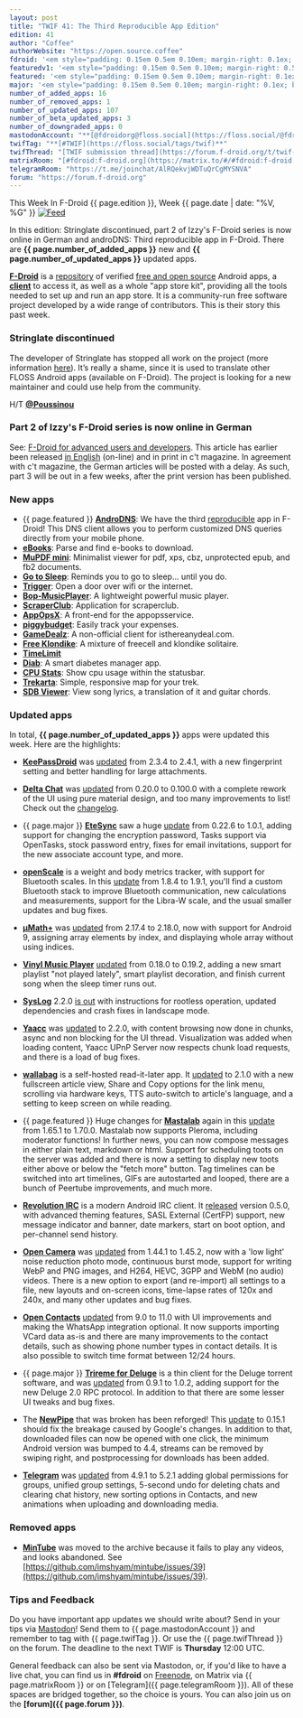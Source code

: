 ```yaml
---
layout: post
title: "TWIF 41: The Third Reproducible App Edition"
edition: 41
author: "Coffee"
authorWebsite: "https://open.source.coffee"
fdroid: '<em style="padding: 0.15em 0.5em 0.10em; margin-right: 0.1ex; border-style: solid; border-width: medium; border-radius: 1em; color: #0d47a1; font-style: normal; font-weight: bold;">F-Droid</em>'
featuredv1: '<em style="padding: 0.15em 0.5em 0.10em; margin-right: 0.5ex; box-shadow: 0.1em 0.05em 0.1em rgba(0, 0, 0, 0.3); border-radius: 1em; color: black; background: linear-gradient(orange, yellow);">Featured</em>'
featured: '<em style="padding: 0.15em 0.5em 0.10em; margin-right: 0.1ex; border-style: solid; border-width: medium; border-radius: 1em; color: orange; font-style: normal; font-weight: bold;">Featured</em>'
major: '<em style="padding: 0.15em 0.5em 0.10em; margin-right: 0.1ex; border-style: solid; border-width: medium; border-radius: 1em; color: #8ab000; font-style: normal; font-weight: bold;">Major</em>'
number_of_added_apps: 16
number_of_removed_apps: 1
number_of_updated_apps: 107
number_of_beta_updated_apps: 3
number_of_downgraded_apps: 0
mastodonAccount: "**[@fdroidorg@floss.social](https://floss.social/@fdroidorg)**"
twifTag: "**[#TWIF](https://floss.social/tags/twif)**"
twifThread: "[TWIF submission thread](https://forum.f-droid.org/t/twif-submission-thread)"
matrixRoom: "[#fdroid:f-droid.org](https://matrix.to/#/#fdroid:f-droid.org)"
telegramRoom: "https://t.me/joinchat/AlRQekvjWDTuQrCgMYSNVA"
forum: "https://forum.f-droid.org"
---
```


This Week In F-Droid {{ page.edition }}, Week {{ page.date | date: "%V, %G" }} <a href="{{ site.baseurl }}/feed.xml"><img src="{% asset Feed-icon-16x16.png %}" alt="Feed"></a>

In this edition: Stringlate discontinued, part 2 of Izzy's F-Droid series is now online in German and androDNS: Third reproducible app in F-Droid.
There are **{{ page.number_of_added_apps }}** new and **{{ page.number_of_updated_apps }}** updated apps.

<!--more-->

**[F-Droid](https://f-droid.org/)** is a [repository](https://f-droid.org/packages/) of verified [free and open source](https://en.wikipedia.org/wiki/Free_and_open-source_software) Android apps, a **[client](https://f-droid.org/packages/org.fdroid.fdroid/)** to access it, as well as a whole "app store kit", providing all the tools needed to set up and run an app store. It is a community-run free software project developed by a wide range of contributors. This is their story this past week.

### Stringlate discontinued

The developer of Stringlate has stopped all work on the project (more information [here](https://lonamiwebs.github.io/stringlate/)). It’s really a shame, since it is used to translate other FLOSS Android apps (available on F-Droid). The project is looking for a new maintainer and could use help from the community.

H/T **[@Poussinou](https://forum.f-droid.org/u/poussinou)**

### Part 2 of Izzy's F-Droid series is now online in German

See: [F-Droid for advanced users and developers](https://android.izzysoft.de/articles/named/fdroid-intro-2). This article has earlier been released [in English](https://android.izzysoft.de/articles/named/fdroid-intro-2?lang=en) (on-line) and in print in c't magazine. In agreement with c't magazine, the German articles will be posted with a delay. As such, part 3 will be out in a few weeks, after the print version has been published.

### New apps

* {{ page.featured }} **[AndroDNS](https://f-droid.org/packages/androdns.android.leetdreams.ch.androdns/)**: We have the third [reproducible](https://reproducible-builds.org) app in F-Droid! This DNS client allows you to perform customized DNS queries directly from your mobile phone.
* **[eBooks](https://f-droid.org/packages/android.nachiketa.ebookdownloader/)**: Parse and find e-books to download.
* **[MuPDF mini](https://f-droid.org/packages/com.artifex.mupdf.mini.app/)**: Minimalist viewer for pdf, xps, cbz, unprotected epub, and fb2 documents.
* **[Go to Sleep](https://f-droid.org/packages/com.corvettecole.gotosleep/)**: Reminds you to go to sleep... until you do.
* **[Trigger](https://f-droid.org/packages/com.example.trigger/)**: Open a door over wifi or the internet.
* **[Bop-MusicPlayer](https://f-droid.org/packages/com.sahdeepsingh.Bop/)**: A lightweight powerful music player.
* **[ScraperClub](https://f-droid.org/packages/com.scraperclub.android/)**: Application for scraperclub.
* **[AppOpsX](https://f-droid.org/packages/com.zzzmode.appopsx/)**: A front-end for the appopsservice.
* **[piggybudget](https://f-droid.org/packages/de.php_tech.piggybudget/)**: Easily track your expenses.
* **[GameDealz](https://f-droid.org/packages/de.r4md4c.gamedealz/)**: A non-official client for isthereanydeal.com.
* **[Free Klondike](https://f-droid.org/packages/eu.veldsoft.free.klondike/)**: A mixture of freecell and klondike solitaire.
* **[TimeLimit](https://f-droid.org/packages/io.timelimit.android.open/)**
* **[Diab](https://f-droid.org/packages/it.diab/)**: A smart diabetes manager app.
* **[CPU Stats](https://f-droid.org/packages/jp.takke.cpustats/)**: Show cpu usage within the statusbar.
* **[Trekarta](https://f-droid.org/packages/mobi.maptrek/)**: Simple, responsive map for your trek.
* **[SDB Viewer](https://f-droid.org/packages/org.zephyrsoft.sdbviewer/)**: View song lyrics, a translation of it and guitar chords.

### Updated apps

In total, **{{ page.number_of_updated_apps }}** apps were updated this week. Here are the highlights:

* **[KeePassDroid](https://f-droid.org/packages/com.android.keepass/)** was [updated](https://github.com/bpellin/keepassdroid/blob/HEAD/CHANGELOG) from 2.3.4 to 2.4.1, with a new fingerprint setting and better handling for large attachments.

* **[Delta Chat](https://f-droid.org/packages/com.b44t.messenger/)** was [updated](https://raw.githubusercontent.com/deltachat/deltachat-android/HEAD/CHANGELOG.md) from 0.20.0 to 0.100.0 with a complete rework of the UI using pure material design, and too many improvements to list! Check out the [changelog](https://raw.githubusercontent.com/deltachat/deltachat-android/HEAD/CHANGELOG.md).

* {{ page.major }} **[EteSync](https://f-droid.org/packages/com.etesync.syncadapter/)** saw a huge [update](https://github.com/etesync/android/blob/HEAD/ChangeLog.md) from 0.22.6 to 1.0.1, adding support for changing the encryption password, Tasks support via OpenTasks, stock password entry, fixes for email invitations, support for the new associate account type, and more.

* **[openScale](https://f-droid.org/packages/com.health.openscale/)** is a weight and body metrics tracker, with support for Bluetooth scales. In this [update](https://github.com/oliexdev/openScale/releases) from 1.8.4 to 1.9.1, you'll find a custom Bluetooth stack to improve Bluetooth communication, new calculations and measurements, support for the Libra-W scale, and the usual smaller updates and bug fixes.

* **[μMath+](https://f-droid.org/packages/com.mkulesh.micromath.plus/)** was [updated](https://github.com/mkulesh/microMathematics/releases) from 2.17.4 to 2.18.0, now with support for Android 9, assigning array elements by index, and displaying whole array without using indices.

* **[Vinyl Music Player](https://f-droid.org/packages/com.poupa.vinylmusicplayer/)** [updated](https://github.com/AdrienPoupa/VinylMusicPlayer/blob/HEAD/CHANGELOG.md) from 0.18.0 to 0.19.2, adding a new smart playlist "not played lately", smart playlist decoration, and finish current song when the sleep timer runs out.

* **[SysLog](https://f-droid.org/packages/com.tortel.syslog/)** 2.2.0 [is out](https://github.com/Tortel/SysLog/blob/HEAD/Changelog.md) with instructions for rootless operation, updated dependencies and crash fixes in landscape mode.

* **[Yaacc](https://f-droid.org/packages/de.yaacc/)** was [updated](https://github.com/tobexyz/yaacc-code/releases) to 2.2.0, with content browsing now done in chunks, async and non blocking for the UI thread. Visualization was added when loading content, Yaacc UPnP Server now respects chunk load requests, and there is a load of bug fixes.

* **[wallabag](https://f-droid.org/packages/fr.gaulupeau.apps.InThePoche/)** is a self-hosted read-it-later app. It [updated](https://github.com/wallabag/android-app/releases) to 2.1.0 with a new fullscreen article view, Share and Copy options for the link menu, scrolling via hardware keys, TTS auto-switch to article's language, and a setting to keep screen on while reading.

* {{ page.featured }} Huge changes for **[Mastalab](https://f-droid.org/packages/fr.gouv.etalab.mastodon/)** again in this [update](https://gitlab.com/tom79/mastalab/tags) from 1.65.1 to 1.70.0. Mastalab now supports Pleroma, including moderator functions! In further news, you can now compose messages in either plain text, markdown or html. Support for scheduling toots on the server was added and there is now a setting to display new toots either above or below the "fetch more" button. Tag timelines can be switched into art timelines, GIFs are autostarted and looped, there are a bunch of Peertube improvements, and much more.

* **[Revolution IRC](https://f-droid.org/packages/io.mrarm.irc/)** is a modern Android IRC client. It [released](https://github.com/MCMrARM/revolution-irc/releases) version 0.5.0, with advanced theming features, SASL External (CertFP) support, new message indicator and banner, date markers, start on boot option, and per-channel send history.

* **[Open Camera](https://f-droid.org/packages/net.sourceforge.opencamera/)** was [updated](http://opencamera.sourceforge.net/history.html) from 1.44.1 to 1.45.2, now with a 'low light' noise reduction photo mode, continuous burst mode, support for writing WebP and PNG images, and H264, HEVC, 3GPP and WebM (no audio) videos. There is a new option to export (and re-import) all settings to a file, new layouts and on-screen icons, time-lapse rates of 120x and 240x, and many other updates and bug fixes.

* **[Open Contacts](https://f-droid.org/packages/opencontacts.open.com.opencontacts/)** [updated](https://gitlab.com/sultanahamer/OpenContacts/blob/HEAD/CHANGELOG) from 9.0 to 11.0 with UI improvements and making the WhatsApp integration optional. It now supports importing VCard data as-is and there are many improvements to the contact details, such as showing phone number types in contact details. It is also possible to switch time format between 12/24 hours.

* {{ page.major }} **[Trireme for Deluge](https://f-droid.org/packages/org.deluge.trireme/)** is a thin client for the Deluge torrent software, and was [updated](https://github.com/teal77/trireme/releases) from 0.9.1 to 1.0.2, adding support for the new Deluge 2.0 RPC protocol. In addition to that there are some lesser UI tweaks and bug fixes.

* The **[NewPipe](https://f-droid.org/packages/org.schabi.newpipe/)** that was broken has been reforged! This [update](https://github.com/TeamNewPipe/NewPipe/releases) to 0.15.1 should fix the breakage caused by Google's changes. In addition to that, downloaded files can now be opened with one click, the minimum Android version was bumped to 4.4, streams can be removed by swiping right, and postprocessing for downloads has been added.

* **[Telegram](https://f-droid.org/packages/org.telegram.messenger/)** was [updated](https://github.com/Telegram-FOSS-Team/Telegram-FOSS/blob/HEAD/Changelog.md) from 4.9.1 to 5.2.1 adding global permissions for groups, unified group settings, 5-second undo for deleting chats and clearing chat history, new sorting options in Contacts, and new animations when uploading and downloading media.

### Removed apps

* **[MinTube](https://f-droid.org/wiki/page/com.shapps.mintubeapp)** was moved to the archive because it fails to play any videos, and looks abandoned. See [https://github.com/imshyam/mintube/issues/39](https://github.com/imshyam/mintube/issues/39).

### Tips and Feedback

Do you have important app updates we should write about? Send in your tips via [Mastodon](https://joinmastodon.org)! Send them to {{ page.mastodonAccount }} and remember to tag with {{ page.twifTag }}. Or use the {{ page.twifThread }} on the forum. The deadline to the next TWIF is **Thursday** 12:00 UTC.

General feedback can also be sent via Mastodon, or, if you'd like to have a live chat, you can find us in **#fdroid** on [Freenode](https://freenode.net), on Matrix via {{ page.matrixRoom }} or on [Telegram]({{ page.telegramRoom }}). All of these spaces are bridged together, so the choice is yours. You can also join us on the **[forum]({{ page.forum }})**.
